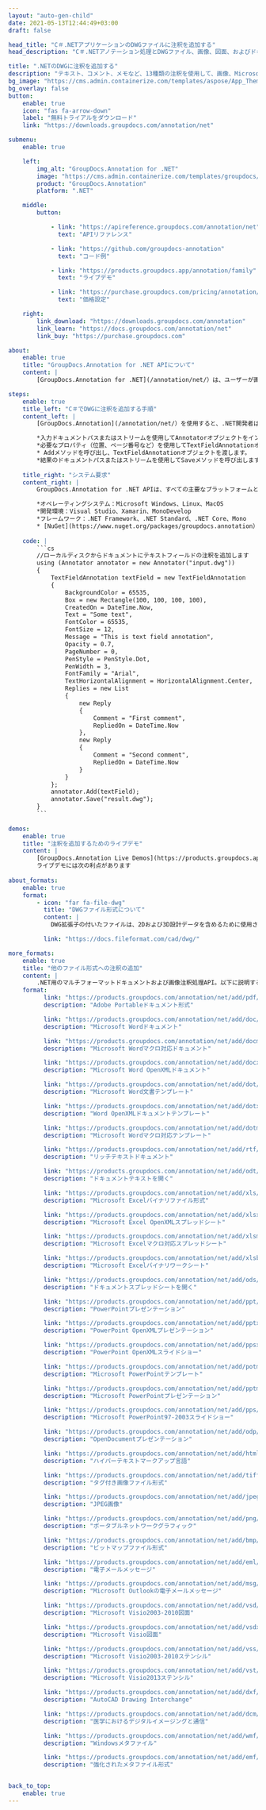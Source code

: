 ```yaml
---
layout: "auto-gen-child"
date: 2021-05-13T12:44:49+03:00
draft: false

head_title: "C＃.NETアプリケーションのDWGファイルに注釈を追加する"
head_description: "C＃.NETアノテーション処理とDWGファイル、画像、図面、およびドキュメントファイル形式に一般的な注釈タイプを追加するための管理API."

title: ".NETのDWGに注釈を追加する"
description: "テキスト、コメント、メモなど、13種類の注釈を使用して、画像、Microsoft Office、およびその他のドキュメントファイル形式に注釈を付けます。."
bg_image: "https://cms.admin.containerize.com/templates/aspose/App_Themes/V3/images/bg/header1.png"
bg_overlay: false
button:
    enable: true
    icon: "fas fa-arrow-down"
    label: "無料トライアルをダウンロード"
    link: "https://downloads.groupdocs.com/annotation/net"

submenu:
    enable: true

    left:
        img_alt: "GroupDocs.Annotation for .NET"
        image: "https://cms.admin.containerize.com/templates/groupdocs/images/product-logos/90x90-noborder/groupdocs-annotation-net.png"
        product: "GroupDocs.Annotation"
        platform: ".NET"

    middle:
        button:

            - link: "https://apireference.groupdocs.com/annotation/net"
              text: "APIリファレンス"

            - link: "https://github.com/groupdocs-annotation"
              text: "コード例"

            - link: "https://products.groupdocs.app/annotation/family"
              text: "ライブデモ"

            - link: "https://purchase.groupdocs.com/pricing/annotation/net"
              text: "価格設定"

    right:
        link_download: "https://downloads.groupdocs.com/annotation"
        link_learn: "https://docs.groupdocs.com/annotation/net"
        link_buy: "https://purchase.groupdocs.com"

about:
    enable: true
    title: "GroupDocs.Annotation for .NET APIについて"
    content: |
        [GroupDocs.Annotation for .NET](/annotation/net/）は、ユーザーが画像やドキュメントファイル形式に注釈を追加、編集、削除できるようにするネイティブ.NETAPIです。コメント、メモ、コメント、およびテキスト、グラフィックス、透かしを含むさまざまな注釈タイプをPDF、HTML、Word、Excel、Visioダイアグラム、プレゼンテーション、図面、画像、およびその他の多くのファイル形式に簡単に使用できます。注釈処理機能は、インポートされたドキュメントから注釈を正確に読み取ることができ、カスタマイズを実装した後、元のファイル形式または目的のファイル形式にエクスポートして戻すことができます。

steps:
    enable: true
    title_left: "C＃でDWGに注釈を追加する手順"
    content_left: |
        [GroupDocs.Annotation](/annotation/net/）を使用すると、.NET開発者は、いくつかの簡単な手順を実装することで、アプリケーション内からDWGファイルに注釈プロパティを簡単に追加できます。

        *入力ドキュメントパスまたはストリームを使用してAnnotatorオブジェクトをインスタンス化します。
        *必要なプロパティ（位置、ページ番号など）を使用してTextFieldAnnotationオブジェクトをインスタンス化します。
        * Addメソッドを呼び出し、TextFieldAnnotationオブジェクトを渡します。
        *結果のドキュメントパスまたはストリームを使用してSaveメソッドを呼び出します。
        
    title_right: "システム要求"
    content_right: |
        GroupDocs.Annotation for .NET APIは、すべての主要なプラットフォームとオペレーティングシステムでサポートされています。以下のコードを実行する前に、システムに次の前提条件がインストールされていることを確認してください。

        *オペレーティングシステム：Microsoft Windows、Linux、MacOS
        *開発環境：Visual Studio、Xamarin、MonoDevelop
        *フレームワーク：.NET Framework、.NET Standard、.NET Core、Mono
        * [NuGet](https://www.nuget.org/packages/groupdocs.annotation）から最新バージョンのGroupDocs.Annotationfor.NETをダウンロードします。
        
    code: |
        ```cs
        //ローカルディスクからドキュメントにテキストフィールドの注釈を追加します
        using (Annotator annotator = new Annotator("input.dwg"))
        {
        	TextFieldAnnotation textField = new TextFieldAnnotation
            {
            	BackgroundColor = 65535,
                Box = new Rectangle(100, 100, 100, 100),
                CreatedOn = DateTime.Now,
                Text = "Some text",
                FontColor = 65535,
                FontSize = 12,
                Message = "This is text field annotation",
                Opacity = 0.7,
                PageNumber = 0,
                PenStyle = PenStyle.Dot,
                PenWidth = 3,
                FontFamily = "Arial",
                TextHorizontalAlignment = HorizontalAlignment.Center,
                Replies = new List
                {
                	new Reply
                    {
                    	Comment = "First comment",
                        RepliedOn = DateTime.Now
                    },
                    new Reply
                    {
                    	Comment = "Second comment",
                        RepliedOn = DateTime.Now
                    }
                }
        	};
            annotator.Add(textField);
            annotator.Save("result.dwg");
        }
        ```
        
demos:
    enable: true
    title: "注釈を追加するためのライブデモ"
    content: |
        [GroupDocs.Annotation Live Demos](https://products.groupdocs.app/annotation/family）Webサイトにアクセスして、今すぐDWGファイルに注釈を追加してください。  
        ライブデモには次の利点があります
        
about_formats:
    enable: true
    format:
        - icon: "far fa-file-dwg"
          title: "DWGファイル形式について"
          content: |
            DWG拡張子の付いたファイルは、2Dおよび3D設計データを含めるために使用される独自のバイナリファイルを表します。 ASCIIファイルであるDXFと同様に、DWGはCAD（Computer Aided Design）図面のバイナリファイル形式を表します。 CADファイルの内容を表現するためのベクター画像とメタデータが含まれています。オートデスクの無料のDWGTrueViewなど、WindowsオペレーティングシステムでDWGファイルを表示するために利用できる無料のビューアがあります。 DWGファイルへの到達をサポートする他のサードパーティアプリケーションもあります。

          link: "https://docs.fileformat.com/cad/dwg/"

more_formats:
    enable: true
    title: "他のファイル形式への注釈の追加"
    content: |
        .NET用のマルチフォーマットドキュメントおよび画像注釈処理API。以下に説明するように、一般的なファイル形式のいくつかに注釈を追加します。
    format: 
          link: "https://products.groupdocs.com/annotation/net/add/pdf/"
          description: "Adobe Portableドキュメント形式"

          link: "https://products.groupdocs.com/annotation/net/add/doc/"
          description: "Microsoft Wordドキュメント"

          link: "https://products.groupdocs.com/annotation/net/add/docm/"
          description: "Microsoft Wordマクロ対応ドキュメント"

          link: "https://products.groupdocs.com/annotation/net/add/docx/"
          description: "Microsoft Word OpenXMLドキュメント"

          link: "https://products.groupdocs.com/annotation/net/add/dot/"
          description: "Microsoft Word文書テンプレート"

          link: "https://products.groupdocs.com/annotation/net/add/dotx/"
          description: "Word OpenXMLドキュメントテンプレート"

          link: "https://products.groupdocs.com/annotation/net/add/dotm/"
          description: "Microsoft Wordマクロ対応テンプレート"

          link: "https://products.groupdocs.com/annotation/net/add/rtf/"
          description: "リッチテキストドキュメント"

          link: "https://products.groupdocs.com/annotation/net/add/odt/"
          description: "ドキュメントテキストを開く"

          link: "https://products.groupdocs.com/annotation/net/add/xls/"
          description: "Microsoft Excelバイナリファイル形式"

          link: "https://products.groupdocs.com/annotation/net/add/xlsx/"
          description: "Microsoft Excel OpenXMLスプレッドシート"

          link: "https://products.groupdocs.com/annotation/net/add/xlsm/"
          description: "Microsoft Excelマクロ対応スプレッドシート"

          link: "https://products.groupdocs.com/annotation/net/add/xlsb/"
          description: "Microsoft Excelバイナリワークシート"

          link: "https://products.groupdocs.com/annotation/net/add/ods/"
          description: "ドキュメントスプレッドシートを開く"

          link: "https://products.groupdocs.com/annotation/net/add/ppt/"
          description: "PowerPointプレゼンテーション"

          link: "https://products.groupdocs.com/annotation/net/add/pptx/"
          description: "PowerPoint OpenXMLプレゼンテーション"

          link: "https://products.groupdocs.com/annotation/net/add/ppsx/"
          description: "PowerPoint OpenXMLスライドショー"

          link: "https://products.groupdocs.com/annotation/net/add/potm/"
          description: "Microsoft PowerPointテンプレート"

          link: "https://products.groupdocs.com/annotation/net/add/pptm/"
          description: "Microsoft PowerPointプレゼンテーション"

          link: "https://products.groupdocs.com/annotation/net/add/pps/"
          description: "Microsoft PowerPoint97-2003スライドショー"

          link: "https://products.groupdocs.com/annotation/net/add/odp/"
          description: "OpenDocumentプレゼンテーション"

          link: "https://products.groupdocs.com/annotation/net/add/html/"
          description: "ハイパーテキストマークアップ言語"

          link: "https://products.groupdocs.com/annotation/net/add/tiff/"
          description: "タグ付き画像ファイル形式"

          link: "https://products.groupdocs.com/annotation/net/add/jpeg/"
          description: "JPEG画像"

          link: "https://products.groupdocs.com/annotation/net/add/png/"
          description: "ポータブルネットワークグラフィック"

          link: "https://products.groupdocs.com/annotation/net/add/bmp/"
          description: "ビットマップファイル形式"

          link: "https://products.groupdocs.com/annotation/net/add/eml/"
          description: "電子メールメッセージ"

          link: "https://products.groupdocs.com/annotation/net/add/msg/"
          description: "Microsoft Outlookの電子メールメッセージ"

          link: "https://products.groupdocs.com/annotation/net/add/vsd/"
          description: "Microsoft Visio2003-2010図面"

          link: "https://products.groupdocs.com/annotation/net/add/vsdx/"
          description: "Microsoft Visio図面"

          link: "https://products.groupdocs.com/annotation/net/add/vss/"
          description: "Microsoft Visio2003-2010ステンシル"

          link: "https://products.groupdocs.com/annotation/net/add/vst/"
          description: "Microsoft Visio2013ステンシル"

          link: "https://products.groupdocs.com/annotation/net/add/dxf/"
          description: "AutoCAD Drawing Interchange"

          link: "https://products.groupdocs.com/annotation/net/add/dcm/"
          description: "医学におけるデジタルイメージングと通信"

          link: "https://products.groupdocs.com/annotation/net/add/wmf/"
          description: "Windowsメタファイル"

          link: "https://products.groupdocs.com/annotation/net/add/emf/"
          description: "強化されたメタファイル形式"


back_to_top:
    enable: true
---
```

